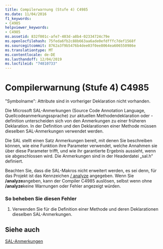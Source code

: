 ```yaml
---
title: Compilerwarnung (Stufe 4) C4985
ms.date: 11/04/2016
f1_keywords:
- C4985
helpviewer_keywords:
- C4985
ms.assetid: 832f001c-afe7-403d-a8b4-02334724c79e
ms.openlocfilehash: 75feda6fb2c88b663aa6ade0efdfffc7def1568f
ms.sourcegitcommit: 8762a3f9b5476b4dee03f0ee8064ea606550986e
ms.translationtype: MT
ms.contentlocale: de-DE
ms.lasthandoff: 12/04/2019
ms.locfileid: "74810733"
---
```

# <a name="compiler-warning-level-4-c4985"></a>Compilerwarnung (Stufe 4) C4985

"Symbolname": Attribute sind in vorheriger Deklaration nicht vorhanden.

Die Microsoft SAL-Anmerkungen (Source Code Annotation Language, Quellcodeanmerkungssprache) zur aktuellen Methodendeklaration oder -definition unterscheiden sich von den Anmerkungen zu einer früheren Deklaration. In der Definition und den Deklarationen einer Methode müssen dieselben SAL-Anmerkungen verwendet werden.

Die SAL stellt einen Satz Anmerkungen bereit, mit denen Sie beschreiben können, wie eine Funktion ihre Parameter verwendet, welche Annahmen sie über diese Parameter trifft, und wie ihr garantierte Ergebnis aussieht, wenn sie abgeschlossen wird. Die Anmerkungen sind in der Headerdatei „sal.h“ definiert.

Beachten Sie, dass die SAL-Makros nicht erweitert werden, es sei denn, für das Projekt ist das Kennzeichen [/ analyze](../../build/reference/analyze-code-analysis.md) angegeben. Wenn Sie **/analyze**angeben, kann der Compiler C4985 auslösen, selbst wenn ohne **/analyze**keine Warnungen oder Fehler angezeigt würden.

### <a name="to-correct-this-error"></a>So beheben Sie diesen Fehler

1. Verwenden Sie für die Definition einer Methode und deren Deklarationen dieselben SAL-Anmerkungen.

## <a name="see-also"></a>Siehe auch

[SAL-Anmerkungen](../../c-runtime-library/sal-annotations.md)